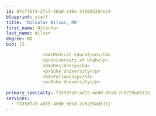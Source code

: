 ```yaml
---
id: 87cff6f4-27c7-48a0-a46e-345992294e24
blueprint: staff
title: 'Niloufar Wilson, MD'
first_name: Niloufar
last_name: Wilson
degree: MD
bio: |2-

              <h4>Medical Education</h4>
              <p>University of Utah</p>
              <h4>Residency</h4>
              <p>Duke University</p>
              <h4>Fellowship</h4>
              <p>Duke University</p>
          
primary_specialty: f3350fa9-ad15-4e00-861d-2c8229ad5112
services:
  - f3350fa9-ad15-4e00-861d-2c8229ad5112
---
```


